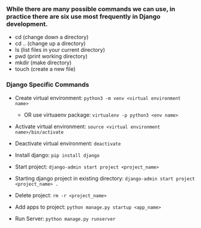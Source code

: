  ### While there are many possible commands we can use, in practice there are six use most frequently in Django development.
 - cd (change down a directory)
 - cd .. (change up a directory)
 - ls (list files in your current directory)
 - pwd (print working directory)
 - mkdir (make directory)
 - touch (create a new file)

### Django Specific Commands
- Create virtual environment: ```python3 -m venv <virtual environment name>```
  - OR use virtuaenv package: ```virtualenv -p python3 <env name>```

- Activate virtual environment: ```source <virtual environment name>/bin/activate```

- Deactivate virtual environment: ```deactivate```

- Install django: ```pip install django```

- Start project: ```django-admin start project <project_name>```

- Starting django project in existing directory: ```django-admin start project <project_name> .```

- Delete project: ```rm -r <project_name>```

- Add apps to project: ```python manage.py startup <app_name>```

- Run Server: ```python manage.py runserver```
